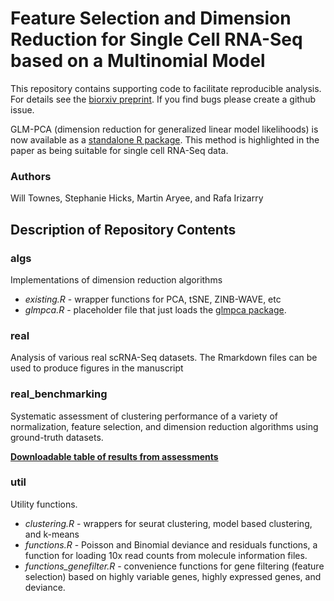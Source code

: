 # Feature Selection and Dimension Reduction for Single Cell RNA-Seq based on a Multinomial Model

This repository contains supporting code to facilitate reproducible analysis. For details see the [biorxiv preprint](https://www.biorxiv.org/content/10.1101/574574v1). If you find bugs please create a github issue. 

GLM-PCA (dimension reduction for generalized linear model likelihoods) is now available as a [standalone R package](https://github.com/willtownes/glmpca). This method is highlighted in the paper as being suitable for single cell RNA-Seq data.

### Authors

Will Townes, Stephanie Hicks, Martin Aryee, and Rafa Irizarry

## Description of Repository Contents

### algs

Implementations of dimension reduction algorithms 
* *existing.R* - wrapper functions for PCA, tSNE, ZINB-WAVE, etc
* *glmpca.R* - placeholder file that just loads the [glmpca package](https://github.com/willtownes/glmpca).

### real

Analysis of various real scRNA-Seq datasets. The Rmarkdown files can be used to produce figures in the manuscript

### real_benchmarking

Systematic assessment of clustering performance of a variety of normalization, feature selection, and dimension reduction algorithms using ground-truth datasets.

**[Downloadable table of results from assessments](https://raw.githubusercontent.com/willtownes/scrna2019/master/real_benchmarking/results/cluster_accuracy.txt)**

### util

Utility functions. 

* *clustering.R* - wrappers for seurat clustering, model based clustering, and k-means
* *functions.R* - Poisson and Binomial deviance and residuals functions, a function for loading 10x read counts from molecule information files.
* *functions_genefilter.R* - convenience functions for gene filtering (feature selection) based on highly variable genes, highly expressed genes, and deviance.

